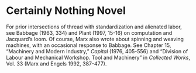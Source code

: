 # Certainly Nothing Novel 

For prior intersections of thread with standardization and alienated labor, see Babbage (1963, 334) and Plant (1997, 15-16) on computation and Jacquard’s loom. Of course, Marx also wrote about spinning and weaving machines, with an occasional response to Babbage. See Chapter 15, “Machinery and Modern Industry,”<i> Capital</i>&nbsp;(1976, 405-556) and “Division of Labour and Mechanical Workshop. Tool and Machinery” in <i>Collected Works</i>, Vol. 33 (Marx and Engels 1992, 387-477).&nbsp;